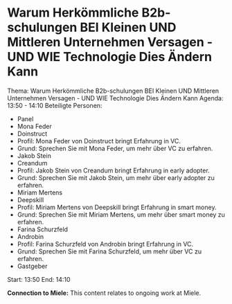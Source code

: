 # Warum Herkömmliche B2b-schulungen BEI Kleinen UND Mittleren Unternehmen Versagen - UND WIE Technologie Dies Ändern Kann
Thema: Warum Herkömmliche B2b-schulungen BEI Kleinen UND Mittleren Unternehmen Versagen - UND WIE Technologie Dies Ändern Kann
Agenda: 13:50 - 14:10
Beteiligte Personen:
- Panel
- Mona Feder
- Doinstruct
- Profil: Mona Feder von Doinstruct bringt Erfahrung in VC.
- Grund: Sprechen Sie mit Mona Feder, um mehr über VC zu erfahren.
- Jakob Stein
- Creandum
- Profil: Jakob Stein von Creandum bringt Erfahrung in early adopter.
- Grund: Sprechen Sie mit Jakob Stein, um mehr über early adopter zu erfahren.
- Miriam Mertens
- Deepskill
- Profil: Miriam Mertens von Deepskill bringt Erfahrung in smart money.
- Grund: Sprechen Sie mit Miriam Mertens, um mehr über smart money zu erfahren.
- Farina Schurzfeld
- Androbin
- Profil: Farina Schurzfeld von Androbin bringt Erfahrung in VC.
- Grund: Sprechen Sie mit Farina Schurzfeld, um mehr über VC zu erfahren.
- Gastgeber

Start: 13:50
End: 14:10

**Connection to Miele:** This content relates to ongoing work at Miele.
